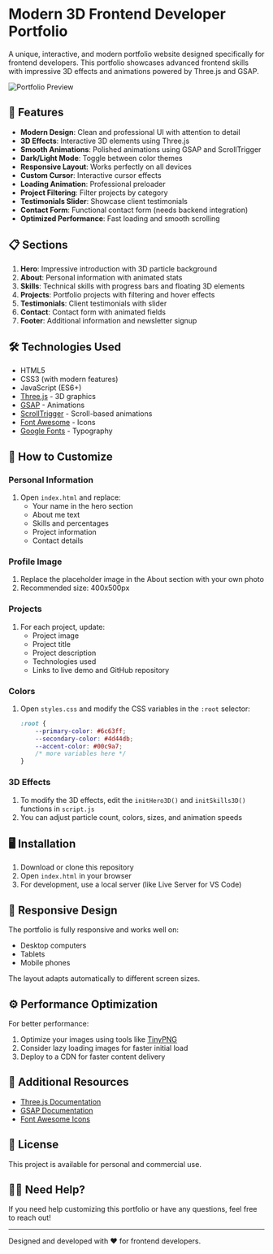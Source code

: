 # Modern 3D Frontend Developer Portfolio

A unique, interactive, and modern portfolio website designed specifically for frontend developers. This portfolio showcases advanced frontend skills with impressive 3D effects and animations powered by Three.js and GSAP.

![Portfolio Preview](https://via.placeholder.com/800x400)

## 🚀 Features

- **Modern Design**: Clean and professional UI with attention to detail
- **3D Effects**: Interactive 3D elements using Three.js
- **Smooth Animations**: Polished animations using GSAP and ScrollTrigger
- **Dark/Light Mode**: Toggle between color themes
- **Responsive Layout**: Works perfectly on all devices
- **Custom Cursor**: Interactive cursor effects
- **Loading Animation**: Professional preloader
- **Project Filtering**: Filter projects by category
- **Testimonials Slider**: Showcase client testimonials
- **Contact Form**: Functional contact form (needs backend integration)
- **Optimized Performance**: Fast loading and smooth scrolling

## 📋 Sections

1. **Hero**: Impressive introduction with 3D particle background
2. **About**: Personal information with animated stats
3. **Skills**: Technical skills with progress bars and floating 3D elements
4. **Projects**: Portfolio projects with filtering and hover effects
5. **Testimonials**: Client testimonials with slider
6. **Contact**: Contact form with animated fields
7. **Footer**: Additional information and newsletter signup

## 🛠️ Technologies Used

- HTML5
- CSS3 (with modern features)
- JavaScript (ES6+)
- [Three.js](https://threejs.org/) - 3D graphics
- [GSAP](https://greensock.com/gsap/) - Animations
- [ScrollTrigger](https://greensock.com/scrolltrigger/) - Scroll-based animations
- [Font Awesome](https://fontawesome.com/) - Icons
- [Google Fonts](https://fonts.google.com/) - Typography

## 📝 How to Customize

### Personal Information

1. Open `index.html` and replace:
   - Your name in the hero section
   - About me text
   - Skills and percentages
   - Project information
   - Contact details

### Profile Image

1. Replace the placeholder image in the About section with your own photo
2. Recommended size: 400x500px

### Projects

1. For each project, update:
   - Project image
   - Project title
   - Project description
   - Technologies used
   - Links to live demo and GitHub repository

### Colors

1. Open `styles.css` and modify the CSS variables in the `:root` selector:
   ```css
   :root {
       --primary-color: #6c63ff;
       --secondary-color: #4d44db;
       --accent-color: #00c9a7;
       /* more variables here */
   }
   ```

### 3D Effects

1. To modify the 3D effects, edit the `initHero3D()` and `initSkills3D()` functions in `script.js`
2. You can adjust particle count, colors, sizes, and animation speeds

## 🖥️ Installation

1. Download or clone this repository
2. Open `index.html` in your browser
3. For development, use a local server (like Live Server for VS Code)

## 📱 Responsive Design

The portfolio is fully responsive and works well on:
- Desktop computers
- Tablets
- Mobile phones

The layout adapts automatically to different screen sizes.

## ⚙️ Performance Optimization

For better performance:
1. Optimize your images using tools like [TinyPNG](https://tinypng.com/)
2. Consider lazy loading images for faster initial load
3. Deploy to a CDN for faster content delivery

## 🔗 Additional Resources

- [Three.js Documentation](https://threejs.org/docs/)
- [GSAP Documentation](https://greensock.com/docs/)
- [Font Awesome Icons](https://fontawesome.com/icons)

## 📄 License

This project is available for personal and commercial use.

## 👨‍💻 Need Help?

If you need help customizing this portfolio or have any questions, feel free to reach out!

---

Designed and developed with ❤️ for frontend developers. 